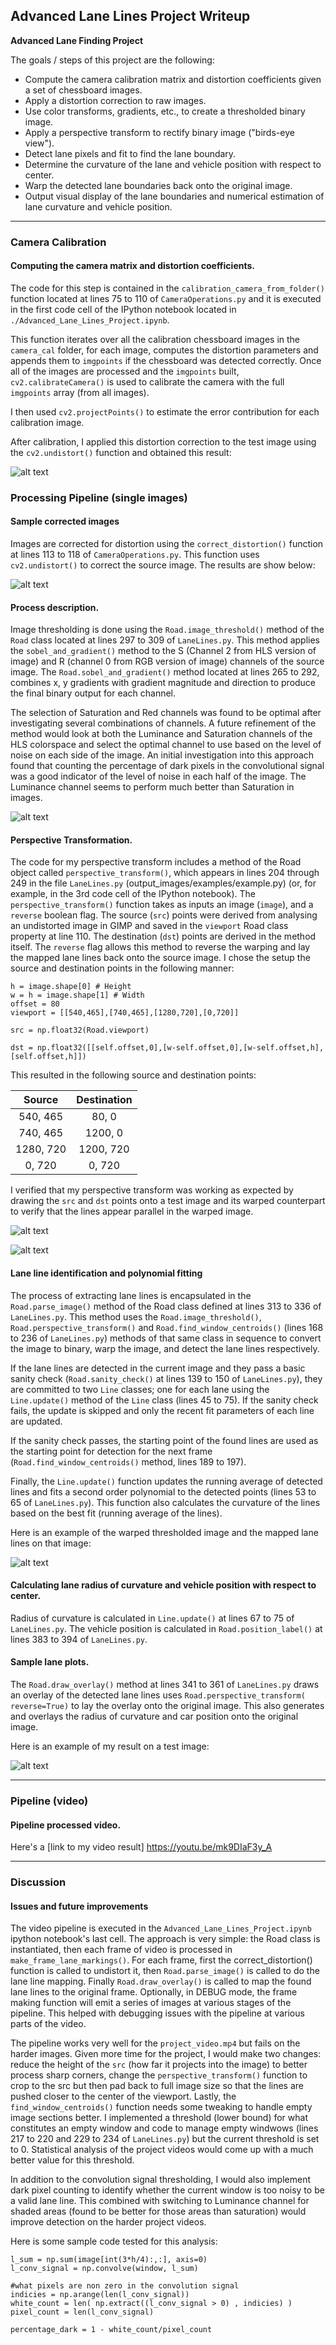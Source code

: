 ## Advanced Lane Lines Project Writeup

**Advanced Lane Finding Project**

The goals / steps of this project are the following:

* Compute the camera calibration matrix and distortion coefficients given a set of chessboard images.
* Apply a distortion correction to raw images.
* Use color transforms, gradients, etc., to create a thresholded binary image.
* Apply a perspective transform to rectify binary image ("birds-eye view").
* Detect lane pixels and fit to find the lane boundary.
* Determine the curvature of the lane and vehicle position with respect to center.
* Warp the detected lane boundaries back onto the original image.
* Output visual display of the lane boundaries and numerical estimation of lane curvature and vehicle position.

[//]: # (Image References)

[image1]: ./output_images/calibration_image.png "Undistorted"
[image2]: ./output_images/test_undistorted.png "Road Transformed"
[image3]: ./output_images/thresholded.png "Binary Example"
[image4]: ./output_images/source_points_and_warped.png "Warp Example"
[image4A]: ./output_images/source_points_and_warped2.png "Warp Example"
[image5]: ./output_images/mapped_lane_lines.png "Fit Visual"
[image6]: ./output_images/final_output.png "Output"
[video1]: https://youtu.be/mk9DIaF3y_A  "Video"

---

### Camera Calibration

#### Computing the camera matrix and distortion coefficients.

The code for this step is contained in the `calibration_camera_from_folder()` function located at lines 75 to 110 of `CameraOperations.py` and it is executed in the first code cell of the IPython notebook located in `./Advanced_Lane_Lines_Project.ipynb`.  

This function iterates over all the calibration chessboard images in the `camera_cal` folder, for each image, computes the distortion parameters and appends them to `imgpoints` if the chessboard was detected correctly. Once all of the images are processed and the `imgpoints` built, `cv2.calibrateCamera()` is used to calibrate the camera with the full `imgpoints` array (from all images).

I then used `cv2.projectPoints()` to estimate the error contribution for each calibration image.  

After calibration, I applied this distortion correction to the test image using the `cv2.undistort()` function and obtained this result:

![alt text][image1]

### Processing Pipeline (single images)

#### Sample corrected images

Images are corrected for distortion using the `correct_distortion()` function at lines 113 to 118 of `CameraOperations.py`. This function uses `cv2.undistort()` to correct the source image. The results are show below:

![alt text][image2]
#### Process description.

Image thresholding is done using the `Road.image_threshold()` method of the `Road` class located at lines 297 to 309 of `LaneLines.py`. This method applies the `sobel_and_gradient()` method to the S (Channel 2 from HLS version of image) and R (channel 0 from RGB version of image) channels of the source image. The `Road.sobel_and_gradient()` method located at lines 265 to 292, combines x, y gradients with gradient magnitude and direction to produce the final binary output for each channel.

The selection of Saturation and Red channels was found to be optimal after investigating several combinations of channels. A future refinement of the method would look at both the Luminance and Saturation channels of the HLS colorspace and select the optimal channel to use based on the level of noise on each side of the image. An initial investigation into this approach found that counting the percentage of dark pixels in the convolutional signal was a good indicator of the level of noise in each half of the image. The Luminance channel seems to perform much better than Saturation in images.

![alt text][image3]

#### Perspective Transformation.

The code for my perspective transform includes a method of the Road object called `perspective_transform()`, which appears in lines 204 through 249 in the file `LaneLines.py` (output_images/examples/example.py) (or, for example, in the 3rd code cell of the IPython notebook).  The `perspective_transform()` function takes as inputs an image (`image`), and a `reverse` boolean flag. The source (`src`) points were derived from analysing an undistorted image in GIMP and saved in the `viewport` Road class property at line 110. The destination (`dst`) points are derived in the method itself. The `reverse` flag allows this method to reverse the warping and lay the mapped lane lines back onto the source image. I chose the setup the source and destination points in the following manner:

```
h = image.shape[0] # Height
w = h = image.shape[1] # Width
offset = 80
viewport = [[540,465],[740,465],[1280,720],[0,720]]

src = np.float32(Road.viewport)

dst = np.float32([[self.offset,0],[w-self.offset,0],[w-self.offset,h],[self.offset,h]])    

```
This resulted in the following source and destination points:

| Source        | Destination   |
|:-------------:|:-------------:|
| 540, 465      | 80, 0        |
| 740, 465      | 1200, 0      |
| 1280, 720     | 1200, 720    |
| 0, 720        | 0, 720       |

I verified that my perspective transform was working as expected by drawing the `src` and `dst` points onto a test image and its warped counterpart to verify that the lines appear parallel in the warped image.

![alt text][image4]

![alt text][image4A]

#### Lane line identification and  polynomial fitting

The process of extracting lane lines is encapsulated in the `Road.parse_image()` method of the Road class defined at lines 313 to 336 of `LaneLines.py`. This method uses the `Road.image_threshold()`, `Road.perspective_transform()` and `Road.find_window_centroids()` (lines 168 to 236 of `LaneLines.py`) methods of that same class in sequence to convert the image to binary, warp the image, and detect the lane lines respectively.

If the lane lines are detected in the current image and they pass a basic sanity check (`Road.sanity_check()` at lines 139 to 150 of `LaneLines.py`), they are committed to two `Line` classes; one for each lane using the `Line.update()` method of the `Line` class (lines 45 to 75). If the sanity check fails, the update is skipped and only the recent fit parameters of each line are updated.

If the sanity check passes, the starting point of the found lines are used as the starting point for detection for the next frame (`Road.find_window_centroids()` method, lines 189 to 197).

Finally, the `Line.update()` function updates the running average of detected lines and fits a second order polynomial to the detected points (lines 53 to 65 of `LaneLines.py`). This function also calculates the curvature of the lines based on the best fit (running average of the lines).

Here is an example of the warped thresholded image and the mapped lane lines on that image:

![alt text][image5]

#### Calculating lane radius of curvature and vehicle position with respect to center.

Radius of curvature is calculated in `Line.update()` at lines 67 to 75 of `LaneLines.py`. The vehicle position is calculated in `Road.position_label()` at lines 383 to 394 of `LaneLines.py`.

#### Sample lane plots.

The `Road.draw_overlay()` method at lines 341 to 361 of `LaneLines.py` draws an overlay of the detected lane lines uses `Road.perspective_transform( reverse=True)` to lay the overlay onto the original image. This also generates and overlays the radius of curvature and car position onto the original image.

Here is an example of my result on a test image:

![alt text][image6]

---

### Pipeline (video)

#### Pipeline processed video.

Here's a [link to my video result] https://youtu.be/mk9DIaF3y_A

---

### Discussion

#### Issues and future improvements

The video pipeline is executed in the `Advanced_Lane_Lines_Project.ipynb` ipython notebook's last cell. The approach is very simple: the Road class is instantiated, then each frame of video is processed in `make_frame_lane_markings()`. For each frame, first the correct_distortion() function is called to undistort it, then `Road.parse_image()` is called to do the lane line mapping. Finally `Road.draw_overlay()` is called to map the found lane lines to the original frame. Optionally, in DEBUG mode, the frame making function will emit a series of images at various stages of the pipeline. This helped with debugging issues with the pipeline at various parts of the video.

The pipeline works very well for the `project_video.mp4` but fails on the harder images. Given more time for the project, I would make two changes: reduce the height of the `src` (how far it projects into the image) to better process sharp corners, change the `perspective_transform()` function to crop to the src but then pad back to full image size so that the lines are pushed closer to the center of the viewport. Lastly, the `find_window_centroids()` function needs some tweaking to handle empty image sections better. I implemented a threshold (lower bound) for what constitutes an empty window and code to manage empty windwows  (lines 217 to 220 and 229 to 234 of `LaneLines.py`) but the current threshold is set to 0. Statistical analysis of the project videos would come up with a much better value for this threshold.

In addition to the convolution signal thresholding, I would also implement dark pixel counting to identify whether the current window is too noisy to be a valid lane line. This combined with switching to Luminance channel for shaded areas (found to be better for those areas than saturation) would improve detection on the harder project videos.

Here is some sample code tested for this analysis:

```
l_sum = np.sum(image[int(3*h/4):,:], axis=0)
l_conv_signal = np.convolve(window, l_sum)

#what pixels are non zero in the convolution signal
indicies = np.arange(len(l_conv_signal))
white_count = len( np.extract((l_conv_signal > 0) , indicies) )
pixel_count = len(l_conv_signal)

percentage_dark = 1 - white_count/pixel_count

```
